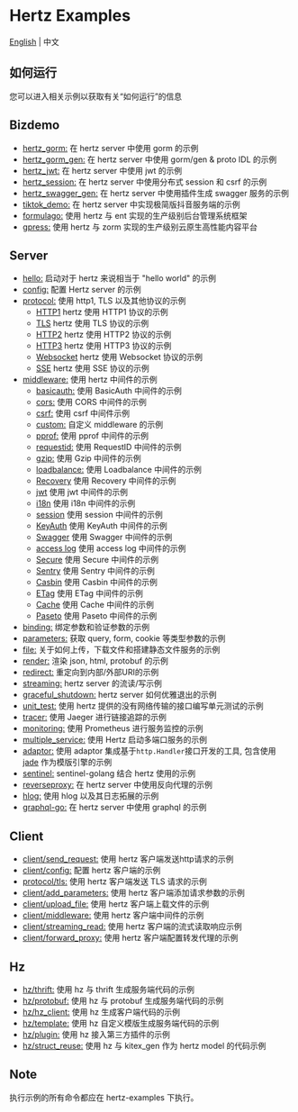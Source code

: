 # Hertz Examples

[English](README.md) | 中文

## 如何运行

您可以进入相关示例以获取有关“如何运行”的信息

## Bizdemo

- [hertz_gorm:](bizdemo/hertz_gorm) 在 hertz server 中使用 gorm 的示例
- [hertz_gorm_gen:](bizdemo/hertz_gorm_gen) 在 hertz server 中使用 gorm/gen & proto IDL 的示例
- [hertz_jwt:](bizdemo/hertz_jwt) 在 hertz server 中使用 jwt 的示例
- [hertz_session:](bizdemo/hertz_session) 在 hertz server 中使用分布式 session 和 csrf 的示例
- [hertz_swagger_gen:](bizdemo/hertz_swagger_gen) 在 hertz server 中使用插件生成 swagger 服务的示例
- [tiktok_demo:](bizdemo/tiktok_demo) 在 hertz server 中实现极简版抖音服务端的示例
- [formulago:](https://github.com/chenghonour/formulago) 使用 hertz 与 ent 实现的生产级别后台管理系统框架
- [gpress:](https://github.com/springrain/gpress) 使用 hertz 与 zorm 实现的生产级别云原生高性能内容平台

## Server

- [hello:](hello) 启动对于 hertz 来说相当于 "hello world" 的示例
- [config:](config) 配置 Hertz server 的示例
- [protocol:](protocol) 使用 http1, TLS 以及其他协议的示例
  - [HTTP1](https://github.com/cloudwego/hertz-examples/tree/main/protocol/http1) hertz 使用 HTTP1 协议的示例
  - [TLS](https://github.com/cloudwego/hertz-examples/tree/main/protocol/tls) hertz 使用 TLS 协议的示例
  - [HTTP2](https://github.com/hertz-contrib/http2/tree/main/examples) hertz 使用 HTTP2 协议的示例
  - [HTTP3](https://github.com/hertz-contrib/http3/tree/main/examples/quic-go) hertz 使用 HTTP3 协议的示例
  - [Websocket](https://github.com/hertz-contrib/websocket/tree/main/examples) hertz 使用 Websocket 协议的示例
  - [SSE](https://github.com/hertz-contrib/sse/tree/main/examples) hertz 使用 SSE 协议的示例
- [middleware:](middleware) 使用 hertz 中间件的示例
  - [basicauth:](middleware/basicauth) 使用 BasicAuth 中间件的示例
  - [cors:](middleware/CORS) 使用 CORS 中间件的示例
  - [csrf:](middleware/csrf) 使用 csrf 中间件示例
  - [custom:](middleware/custom) 自定义 middleware 的示例
  - [pprof:](middleware/pprof) 使用 pprof 中间件的示例
  - [requestid:](middleware/requestid) 使用 RequestID 中间件的示例
  - [gzip:](middleware/gzip) 使用 Gzip 中间件的示例
  - [loadbalance:](middleware/loadbalance) 使用 Loadbalance 中间件的示例
  - [Recovery](https://www.cloudwego.io/zh/docs/hertz/tutorials/basic-feature/middleware/recovery/) 使用 Recovery 中间件的示例
  - [jwt](https://github.com/hertz-contrib/jwt/tree/main/example/basic) 使用 jwt 中间件的示例
  - [i18n](https://github.com/hertz-contrib/i18n/tree/main/example) 使用 i18n 中间件的示例
  - [session](https://github.com/hertz-contrib/sessions/tree/main/_example) 使用 session 中间件的示例
  - [KeyAuth](https://github.com/hertz-contrib/keyauth/tree/main/example) 使用 KeyAuth 中间件的示例
  - [Swagger](https://github.com/hertz-contrib/swagger/tree/main/example/basic) 使用 Swagger 中间件的示例
  - [access log](https://github.com/hertz-contrib/logger/tree/main/accesslog/example) 使用 access log 中间件的示例
  - [Secure](https://github.com/hertz-contrib/secure/tree/main/example/custom) 使用 Secure 中间件的示例
  - [Sentry](https://github.com/hertz-contrib/hertzsentry) 使用 Sentry 中间件的示例
  - [Casbin](https://github.com/hertz-contrib/casbin/tree/main/example) 使用 Casbin 中间件的示例
  - [ETag](https://github.com/hertz-contrib/etag/tree/main/example) 使用 ETag 中间件的示例
  - [Cache](https://github.com/hertz-contrib/cache/tree/main/example) 使用 Cache 中间件的示例
  - [Paseto](https://github.com/hertz-contrib/paseto/tree/main/example) 使用 Paseto 中间件的示例
- [binding:](binding) 绑定参数和验证参数的示例
- [parameters:](parameter) 获取 query, form, cookie 等类型参数的示例
- [file:](file) 关于如何上传，下载文件和搭建静态文件服务的示例
- [render:](render) 渲染 json, html, protobuf 的示例
- [redirect:](redirect) 重定向到内部/外部URI的示例
- [streaming:](streaming) hertz server 的流读/写示例
- [graceful_shutdown:](graceful_shutdown) hertz server 如何优雅退出的示例
- [unit_test:](unit_test) 使用 hertz 提供的没有网络传输的接口编写单元测试的示例
- [tracer:](tracer) 使用 Jaeger 进行链接追踪的示例
- [monitoring:](monitoring) 使用 Prometheus 进行服务监控的示例
- [multiple_service:](multiple_service) 使用 Hertz 启动多端口服务的示例
- [adaptor:](adaptor) 使用 adaptor 集成基于`http.Handler`接口开发的工具, 包含使用 [jade](https://github.com/Joker/jade) 作为模版引擎的示例
- [sentinel:](sentinel) sentinel-golang 结合 hertz 使用的示例
- [reverseproxy:](reverseproxy) 在 hertz server 中使用反向代理的示例
- [hlog:](hlog) 使用 hlog 以及其日志拓展的示例
- [graphql-go:](graphql-go) 在 hertz server 中使用 graphql 的示例


## Client

- [client/send_request:](client/send_request) 使用 hertz 客户端发送http请求的示例
- [client/config:](client/config) 配置 hertz 客户端的示例
- [protocol/tls:](protocol/tls) 使用 hertz 客户端发送 TLS 请求的示例
- [client/add_parameters:](client/add_parameters) 使用 hertz 客户端添加请求参数的示例
- [client/upload_file:](client/upload_file) 使用 hertz 客户端上载文件的示例
- [client/middleware:](client/middleware) 使用 hertz 客户端中间件的示例
- [client/streaming_read:](client/streaming_read) 使用 hertz 客户端的流式读取响应示例
- [client/forward_proxy:](client/forward_proxy) 使用 hertz 客户端配置转发代理的示例

## Hz

- [hz/thrift:](hz/thrift) 使用 hz 与 thrift 生成服务端代码的示例
- [hz/protobuf:](hz/protobuf) 使用 hz 与 protobuf 生成服务端代码的示例
- [hz/hz_client:](hz/hz_client) 使用 hz 生成客户端代码的示例
- [hz/template:](hz/template) 使用 hz 自定义模版生成服务端代码的示例
- [hz/plugin:](hz/plugin) 使用 hz 接入第三方插件的示例
- [hz/struct_reuse:](hz/struct_reuse) 使用 hz 与 kitex_gen 作为 hertz model 的代码示例

## Note

执行示例的所有命令都应在 hertz-examples 下执行。
